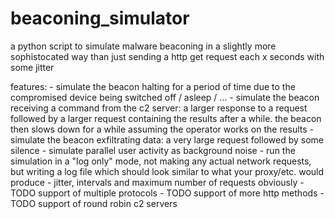 # beaconing_simulator
a python script to simulate malware beaconing in a slightly more sophistocated way than just sending a http get request each x seconds with some jitter

features:
    - simulate the beacon halting for a period of time due to the compromised device being switched off / asleep / ...
    - simulate the beacon receiving a command from the c2 server: a larger response to a request followed by a larger request containing the results after a while. the beacon then slows down for a while assuming the operator works on the results
    - simulate the beacon exfiltrating data: a very large request followed by some silence
    - simulate parallel user activity as background noise
    - run the simulation in a "log only" mode, not making any actual network requests, but writing a log file which should look similar to what your proxy/etc. would produce
    - jitter, intervals and maximum number of requests obviously
    - TODO support of multiple protocols
    - TODO support of more http methods
    - TODO support of round robin c2 servers
